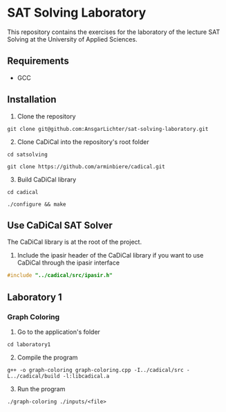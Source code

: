 # SAT Solving Laboratory

This repository contains the exercises for the laboratory of the lecture SAT Solving at the University of Applied Sciences.

## Requirements
* GCC

## Installation
1. Clone the repository
```
git clone git@github.com:AnsgarLichter/sat-solving-laboratory.git
```
2. Clone CaDiCal into the repository's root folder
```
cd satsolving
```
```
git clone https://github.com/arminbiere/cadical.git
```

3. Build CaDiCal library
```
cd cadical
```
```
./configure && make
```

## Use CaDiCal SAT Solver
The CaDiCal library is at the root of the project.

1. Include the ipasir header of the CaDiCal library if you want to use CaDiCal through the ipasir interface
```C++
#include "../cadical/src/ipasir.h"
```


## Laboratory 1

### Graph Coloring
1. Go to the application's folder
```
cd laboratory1
```
2. Compile the program
```
g++ -o graph-coloring graph-coloring.cpp -I../cadical/src -L../cadical/build -l:libcadical.a
```
3. Run the program
```
./graph-coloring ./inputs/<file>
```